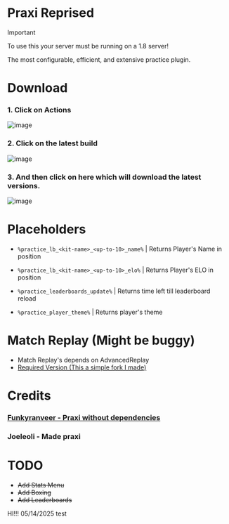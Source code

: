 # Praxi Reprised

> [!IMPORTANT]
> To use this your server must be running on a 1.8 server!

The most configurable, efficient, and extensive practice plugin.

# Download

### 1. Click on **Actions**

![image](https://github.com/Devlrxxh/practice/assets/125221056/8ad915ae-8dbd-4a70-9142-9eb2c04799b5)

### 2. Click on the latest build

![image](https://github.com/Devlrxxh/practice/assets/125221056/807e1768-6cfc-4f7f-b780-f093b98ad7c2)

### 3. And then click on here which will download the latest versions.

![image](https://github.com/Devlrxxh/practice/assets/125221056/054966cd-1603-4e9e-9bc2-800e9538849d)

# Placeholders

- ``%practice_lb_<kit-name>_<up-to-10>_name%`` | Returns Player's Name in position

- ``%practice_lb_<kit-name>_<up-to-10>_elo%`` | Returns Player's ELO in position

- ``%practice_leaderboards_update%`` | Returns time left till leaderboard reload

- ``%practice_player_theme%`` | Returns player's theme

# Match Replay (Might be buggy)

- Match Replay's depends on AdvancedReplay
- [Required Version (This a simple fork I made)](https://www.mediafire.com/file/6q1696sog1y1zwg/Replay.jar/file)

# Credits

### [Funkyranveer - Praxi without dependencies](https://github.com/funkyranveer/praxi-nodependents)

### Joeleoli - Made praxi

# TODO

- ~~Add Stats Menu~~
- ~~Add Boxing~~
- ~~Add Leaderboards~~


HI!!! 05/14/2025 test